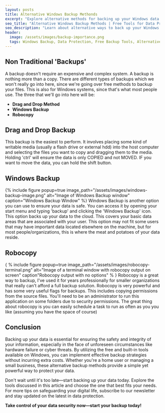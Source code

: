 ```yaml
---
layout: posts
title: Alternative Windows Backup Methonds
excerpt: "Explore alternative methods for backing up your Windows data using free tools available on your system. Understand how to effectively protect your information without relying on expensive backup solutions."
seo_title: "Alternative Windows Backup Methods | Free Tools for Data Protection"
seo_description: "Learn about alternative ways to back up your Windows data using built-in tools. Protect your information effectively without incurring additional costs, and ensure your data is safe from loss or corruption."
header:
  image: /assets/images/backup-importance.png
  tags: Windows Backup, Data Protection, Free Backup Tools, Alternative Backup Methods, Data Security, System Restore, Backup Strategies, Cybersecurity, Data Recovery, Data Loss Prevention, Cloud Backup, File History, System Image Backup, Backup and Restore (Windows), Ransomware Protection, Automated Backups, Disaster Recovery, IT Management, File Backup, Non-Traditional Backup, Windows Tools, Data Redundancy, Hard Drive Backup, External Drive Backup, Incremental Backup, Backup Best Practices, Backup Testing, Data Integrity, Data Backup Solutions, Computer Maintenance
---
```

## Non Traditional 'Backups'
A backup doesn't require an expensive and complex system. A backup is nothing more than a copy. There are different types of backups which we won't really go into here, since we're going over free methods to backup your files. This is also for Windows systems, since that's what most people use. The three that we'll go into here will be:
- **Drag and Drop Method**
- **Windows Backup**
- **Robocopy**

## Drag and Drop Backup
This backup is the easiest to perform. It involves placing some kind of writable media (usually a flash drive or external hdd) into the host computer and selecting the files you want to copy and dragging them to the media. Holding 'ctrl' will ensure the data is only COPIED and not MOVED. IF you want to move the data, you can hold the shift button. 

## Windows Backup
{% include figure popup=true image_path="/assets/images/windows-backup-image.png" alt="Image of Windows Backup window" caption="Windows Backup Window" %}
Windows Backup is another option you can use to ensure your data is safe. You can access it by opening your start menu and typing 'backup' and clicking the 'Windows Backup' icon. This option backs up your data to the cloud. This covers your basic data areas that are associated with your user. This option may not fit some users that may have important data located elsewhere on the machine, but for most people/organizations, this is where the meat and potatoes of your data reside. 

## Robocopy
{ % include figure popup=true image_path="/assets/images/robocopy-terminal.png" alt="Image of a terminal window with robocopy output on screen" caption"Robocopy output with no options" % }
Robocopy is a great way to backup, I've used it for years professionally for smaller organizations that really can't afford a full backup solution. Robocopy is very powerful and has some very useful flags for backups. This includes copying permissions from the source files. You'll need to be an administrator to run this application on some folders due to security permissions. The great thing about robocopy is you can easily schedule a task to run as often as you you like (assuming you have the space of course)

## Conclusion

Backing up your data is essential for ensuring the safety and integrity of your information, especially in the face of unforeseen circumstances like hardware failure or cyber threats. By utilizing the free and built-in tools available on Windows, you can implement effective backup strategies without incurring extra costs. Whether you're a home user or managing a small business, these alternative backup methods provide a simple yet powerful way to protect your data.

Don't wait until it's too late—start backing up your data today. Explore the tools discussed in this article and choose the one that best fits your needs. For more tips on safeguarding your digital life, subscribe to our newsletter and stay updated on the latest in data protection.

**Take control of your data security now—start your backup today!**